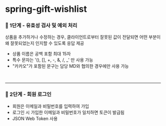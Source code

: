 # spring-gift-wishlist

### 🚀 1단계 - 유효성 검사 및 예외 처리
상품을 추가하거나 수정하는 경우, 클라이언트로부터 잘못된 값이 전달되면 어떤 부분이 왜 잘못되었는지 인지할 수 있도록 응답 제공
- 상품 이름은 공백 포함 최대 15자
- 특수 문자는 '(), [], +, -, &, /, _' 만 사용 가능
- "카카오"가 포함된 문구는 담당 MD와 협의한 경우에만 사용 가능

<br><hr>

### 🚀 2단계 - 회원 로그인
- 회원은 이메일과 비밀번호를 입력하여 가입
- 로그인 시 가입한 이메일과 비밀번호가 일치하면 토큰이 발급됨
- JSON Web Token 사용
